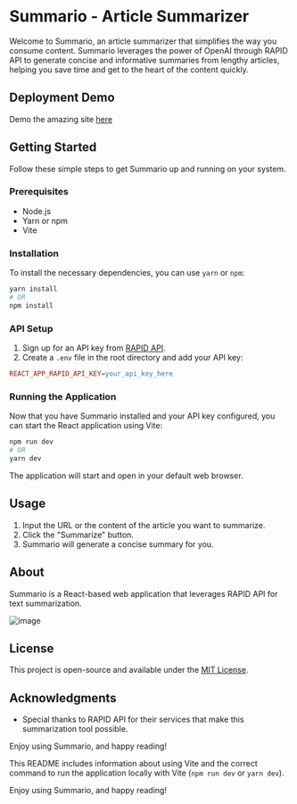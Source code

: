 # Summario - Article Summarizer

Welcome to Summario, an article summarizer that simplifies the way you consume content. Summario leverages the power of OpenAI through RAPID API to generate concise and informative summaries from lengthy articles, helping you save time and get to the heart of the content quickly.

## Deployment Demo
Demo the amazing site [here](https://incandescent-bonbon-7a8f55.netlify.app/)

## Getting Started

Follow these simple steps to get Summario up and running on your system.

### Prerequisites

- Node.js
- Yarn or npm
- Vite

### Installation

To install the necessary dependencies, you can use `yarn` or `npm`:

```bash
yarn install
# OR
npm install
```

### API Setup

1. Sign up for an API key from [RAPID API](https://rapidapi.com/).
2. Create a `.env` file in the root directory and add your API key:

```makefile
REACT_APP_RAPID_API_KEY=your_api_key_here
```

### Running the Application

Now that you have Summario installed and your API key configured, you can start the React application using Vite:

```bash
npm run dev
# OR
yarn dev
```

The application will start and open in your default web browser.

## Usage

1. Input the URL or the content of the article you want to summarize.
2. Click the "Summarize" button.
3. Summario will generate a concise summary for you.

## About

Summario is a React-based web application that leverages RAPID API for text summarization.

![image](https://github.com/JoshuaVaneps/GPT-Summarizer/assets/111782130/f9ac3597-3129-46ea-a2a6-78fe9741e9aa)


## License

This project is open-source and available under the [MIT License](LICENSE.md).

## Acknowledgments

- Special thanks to RAPID API for their services that make this summarization tool possible.

Enjoy using Summario, and happy reading!



This README includes information about using Vite and the correct command to run the application locally with Vite (`npm run dev` or `yarn dev`).

Enjoy using Summario, and happy reading!
